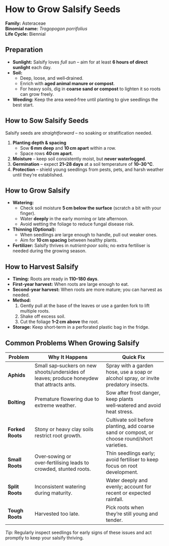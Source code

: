 # How to Grow Salsify Seeds

**Family:** Asteraceae  
**Binomial name:** _Tragopogon porrifolius_  
**Life Cycle:** Biennial  

## Preparation

- **Sunlight:** Salsify loves *full sun* – aim for at least **6 hours of direct sunlight** each day.  
- **Soil:**  
  - Deep, loose, and well‑drained.  
  - Enrich with **aged animal manure or compost**.  
  - For heavy soils, dig in **coarse sand or compost** to lighten it so roots can grow freely.  
- **Weeding:** Keep the area weed‑free until planting to give seedlings the best start.

## How to Sow Salsify Seeds

Salsify seeds are *straightforward* – no soaking or stratification needed.

1. **Planting depth & spacing**  
   - Sow **6 mm deep** and **10 cm apart** within a row.  
   - Space rows **40 cm apart**.  
2. **Moisture** – keep soil consistently moist, but **never waterlogged**.  
3. **Germination** – expect **21–28 days** at a soil temperature of **10–30 °C**.  
4. **Protection** – shield young seedlings from pests, pets, and harsh weather until they’re established.

## How to Grow Salsify

- **Watering:**  
  - Check soil moisture **5 cm below the surface** (scratch a bit with your finger).  
  - Water **deeply** in the early morning or late afternoon.  
  - Avoid wetting the foliage to reduce fungal disease risk.  
- **Thinning (Optional):**  
  - When seedlings are large enough to handle, pull out weaker ones.  
  - Aim for **10 cm spacing** between healthy plants.  
- **Fertilizer:** Salsify thrives in *nutrient‑poor* soils; no extra fertiliser is needed during the growing season.

## How to Harvest Salsify

- **Timing:** Roots are ready in **110–180 days**.  
- **First‑year harvest:** When roots are large enough to eat.  
- **Second‑year harvest:** When roots are more mature; you can harvest as needed.  
- **Method:**  
  1. Gently pull at the base of the leaves or use a garden fork to lift multiple roots.  
  2. Shake off excess soil.  
  3. Cut the foliage **1–2 cm above** the root.  
- **Storage:** Keep short‑term in a perforated plastic bag in the fridge.

## Common Problems When Growing Salsify

| Problem | Why It Happens | Quick Fix |
|---------|----------------|-----------|
| **Aphids** | Small sap‑suckers on new shoots/undersides of leaves; produce honeydew that attracts ants. | Spray with a garden hose, use a soap or alcohol spray, or invite predatory insects. |
| **Bolting** | Premature flowering due to extreme weather. | Sow after frost danger, keep plants well‑watered and avoid heat stress. |
| **Forked Roots** | Stony or heavy clay soils restrict root growth. | Cultivate soil before planting, add coarse sand or compost, or choose round/short varieties. |
| **Small Roots** | Over‑sowing or over‑fertilising leads to crowded, stunted roots. | Thin seedlings early; avoid fertiliser to keep focus on root development. |
| **Split Roots** | Inconsistent watering during maturity. | Water deeply and evenly; account for recent or expected rainfall. |
| **Tough Roots** | Harvested too late. | Pick roots when they’re still young and tender. |

*Tip:* Regularly inspect seedlings for early signs of these issues and act promptly to keep your salsify thriving.